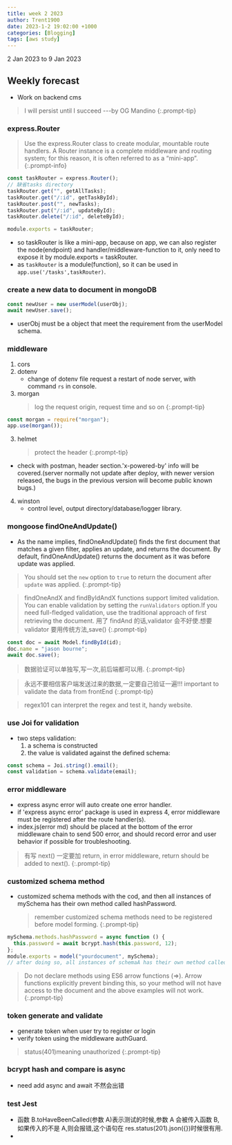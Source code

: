 ```yaml
---
title: week 2 2023
author: Trent1900
date: 2023-1-2 19:02:00 +1000
categories: [Blogging]
tags: [aws study]
---
```


2 Jan 2023 to 9 Jan 2023

## Weekly forecast

- Work on backend cms

> I will persist until I succeed ---by OG Mandino<!-- prettier-ignore -->
{:.prompt-tip}

### express.Router

> Use the express.Router class to create modular, mountable route handlers. A Router instance is a complete middleware and routing system; for this reason, it is often referred to as a “mini-app”.<!-- prettier-ignore -->
{:.prompt-info}

```js
const taskRouter = express.Router();
// 缺省tasks directory
taskRouter.get("", getAllTasks);
taskRouter.get("/:id", getTaskById);
taskRouter.post("", newTasks);
taskRouter.put("/:id", updateById);
taskRouter.delete("/:id", deleteById);

module.exports = taskRouter;
```

- so taskRouter is like a mini-app, because on app, we can also register the node(endpoint) and handler/middleware-function to it, only need to expose it by module.exports = taskRouter.
- as `taskRouter` is a module(function), so it can be used in `app.use('/tasks',taskRouter)`.

### create a new data to document in mongoDB

```js
const newUser = new userModel(userObj);
await newUser.save();
```

- userObj must be a object that meet the requirement from the userModel schema.

### middleware

1. cors
2. dotenv
   - change of dotenv file request a restart of node server, with command `rs` in console.
3. morgan
   > log the request origin, request time and so on<!-- prettier-ignore -->
{:.prompt-tip}

```js
const morgan = require("morgan");
app.use(morgan());
```

3. helmet

   > protect the header<!-- prettier-ignore -->
{:.prompt-tip}

- check with postman, header section.'x-powered-by' info will be covered.(server normally not update after deploy, with newer version released, the bugs in the previous version will become public known bugs.)

4. winston
   - control level, output directory/database/logger library.

### mongoose findOneAndUpdate()

- As the name implies, findOneAndUpdate() finds the first document that matches a given filter, applies an update, and returns the document. By default, findOneAndUpdate() returns the document as it was before update was applied.

> You should set the `new` option to `true` to return the document after `update` was applied.<!-- prettier-ignore -->
{:.prompt-tip}

> findOneAndX and findByIdAndX functions support limited validation. You can enable validation by setting the `runValidators` option.If you need full-fledged validation, use the traditional approach of first retrieving the document. 用了 findAnd 的话,validator 会不好使.想要 validator 要用传统方法,save()<!-- prettier-ignore -->
{:.prompt-tip}

```js
const doc = await Model.findById(id);
doc.name = "jason bourne";
await doc.save();
```

> 数据验证可以单独写,写一次,前后端都可以用.<!-- prettier-ignore -->
{:.prompt-tip}

> 永远不要相信客户端发送过来的数据,一定要自己验证一遍!!! important to validate the data from frontEnd<!-- prettier-ignore -->
{:.prompt-tip}

> regex101 can interpret the regex and test it, handy website.

### use Joi for validation

- two steps validation:
  1. a schema is constructed
  2. the value is validated against the defined schema:

```js
const schema = Joi.string().email();
const validation = schema.validate(email);
```

### error middleware

- express async error will auto create one error handler.
- if 'express async error' package is used in express 4, error middleware must be registered after the route handler(s).
- index.js(error md) should be placed at the bottom of the error middleware chain to send 500 error, and should record error and user behavior if possible for troubleshooting.

> 有写 next() 一定要加 return, in error middleware, return should be added to next().<!-- prettier-ignore -->
{:.prompt-tip}

### customized schema method

- customized schema methods with the cod, and then all instances of mySchema has their own method called hashPassword.
  > remember customized schema methods need to be registered before model forming.<!-- prettier-ignore -->
{:.prompt-tip}

```js
mySchema.methods.hashPassword = async function () {
  this.password = await bcrypt.hash(this.password, 12);
};
module.exports = model("yourdocument", mySchema);
// after doing so, all instances of schemaA has their own method called hashPassword.
```

> Do not declare methods using ES6 arrow functions (=>). Arrow functions explicitly prevent binding this, so your method will not have access to the document and the above examples will not work.<!-- prettier-ignore -->
{:.prompt-tip}

### token generate and validate

- generate token when user try to register or login
- verify token using the middleware authGuard.

> status(401)meaning unauthorized<!-- prettier-ignore -->
{:.prompt-tip}

### bcrypt hash and compare is async

- need add async and await 不然会出错

### test Jest

- 函数 B.toHaveBeenCalled(参数 A)表示测试的时候,参数 A 会被传入函数 B,如果传入的不是 A,则会报错,这个语句在 res.status(201).json({})时候很有用.
-
